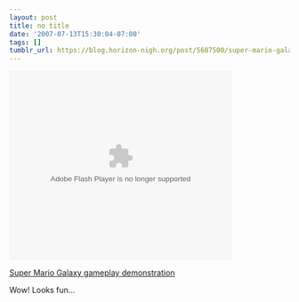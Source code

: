 ```yaml
---
layout: post
title: no title
date: '2007-07-13T15:30:04-07:00'
tags: []
tumblr_url: https://blog.horizon-nigh.org/post/5687500/super-mario-galaxy-gameplay-demonstration-wow
---
```

<object classid="clsid:d27cdb6e-ae6d-11cf-96b8-444553540000" codebase="http://download.macromedia.com/pub/shockwave/cabs/flash/swflash.cab#version=8,0,0,0" id="gtembed" width="400" height="341">	<param name="allowScriptAccess" value="sameDomain"> <param name="movie" value="http://www.gametrailers.com/remote_wrap.php?mid=21649"> <param name="quality" value="high"> <embed src="http://www.gametrailers.com/remote_wrap.php?mid=21649" swliveconnect="true" name="gtembed" align="middle" allowscriptaccess="sameDomain" quality="high" pluginspage="http://www.macromedia.com/go/getflashplayer" type="application/x-shockwave-flash" width="400" height="341"></embed> </object>  

[Super Mario Galaxy gameplay demonstration](http://www.gametrailers.com/player/21649.html?type=)

Wow! Looks fun…

